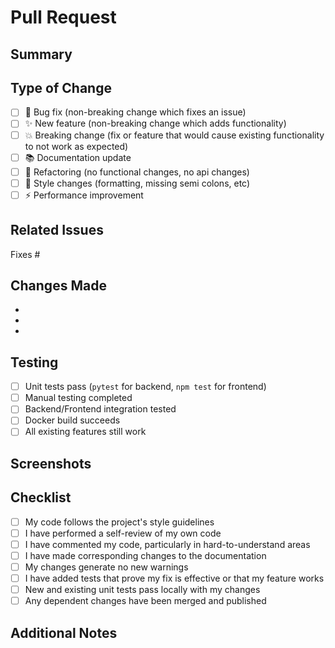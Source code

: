 # Pull Request

## Summary
<!-- Brief description of the changes made -->

## Type of Change
<!-- Check the relevant option -->
- [ ] 🐛 Bug fix (non-breaking change which fixes an issue)
- [ ] ✨ New feature (non-breaking change which adds functionality)
- [ ] 💥 Breaking change (fix or feature that would cause existing functionality to not work as expected)
- [ ] 📚 Documentation update
- [ ] 🔧 Refactoring (no functional changes, no api changes)
- [ ] 🎨 Style changes (formatting, missing semi colons, etc)
- [ ] ⚡ Performance improvement

## Related Issues
<!-- Link to related issues using "Fixes #issue_number" or "Closes #issue_number" -->
Fixes #

## Changes Made
<!-- Detailed list of changes -->
- 
- 
- 

## Testing
<!-- Describe the tests that you ran to verify your changes -->
- [ ] Unit tests pass (`pytest` for backend, `npm test` for frontend)
- [ ] Manual testing completed
- [ ] Backend/Frontend integration tested
- [ ] Docker build succeeds
- [ ] All existing features still work

## Screenshots
<!-- If applicable, add screenshots to help explain the changes -->

## Checklist
<!-- Check all that apply -->
- [ ] My code follows the project's style guidelines
- [ ] I have performed a self-review of my own code
- [ ] I have commented my code, particularly in hard-to-understand areas
- [ ] I have made corresponding changes to the documentation
- [ ] My changes generate no new warnings
- [ ] I have added tests that prove my fix is effective or that my feature works
- [ ] New and existing unit tests pass locally with my changes
- [ ] Any dependent changes have been merged and published

## Additional Notes
<!-- Any additional information that reviewers should know -->